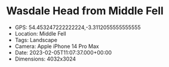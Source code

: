 # Wasdale Head from Middle Fell

- GPS: 54.453247222222224,-3.3112055555555555
- Location: Middle Fell
- Tags: Landscape
- Camera: Apple iPhone 14 Pro Max
- Date: 2023-02-05T11:07:37.000+00:00
- Dimensions: 4032x3024
